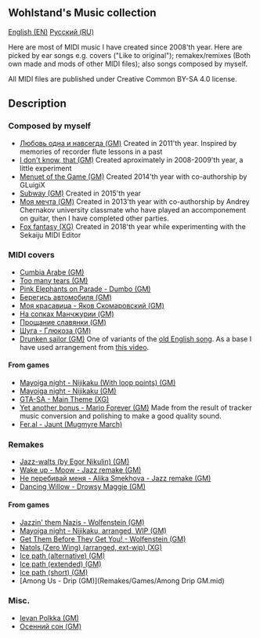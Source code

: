 ## Wohlstand's Music collection

[English (EN)](README.md) [Русский (RU)](README.RU.md)

Here are most of MIDI music I have created since 2008'th year. Here are picked
by ear songs e.g. covers ("Like to original"); remakex/remixes (Both own made and mods
of other MIDI files); also songs composed by myself.

All MIDI files are published under Creative Common BY-SA 4.0 license.

## Description

### Composed by myself
* [Любовь одна и навсегда (GM)](Composed/Lubov%27%20odna%20i%20navsegda%20GM.mid)
    Created in 2011'th year. Inspired by memories of recorder flute lessons in a past
* [I don't know, that (GM)](Composed/I%20do%20not%20know%2C%20that%20GM.mid)
    Created aproximately in 2008-2009'th year, a little experiment
* [Menuet of the Game (GM)](Composed/Menuet%20of%20the%20Game%20%28co-authership%20by%20GLuigiX%20and%20Wohlstand%29%20GM.mid)
    Created  2014'th year with co-authorship by GLuigiX
* [Subway (GM)](Composed/Subway%20GM.mid)
    Created in 2015'th year
* [Моя мечта (GM)](Composed/Moya%20Mechta%20GM.mid)
    Created in 2013'th year with co-authorship by Andrey Chernakov university classmate
    who have played an accomponement on guitar, then I have completed other parties.
* [Fox fantasy (XG)](Composed/Lis%27ya%20Fantasia%20%28Fox%20fantasy%29%20XG.mid)
    Created in 2018'th year while experimenting with the Sekaiju MIDI Editor

### MIDI covers
* [Cumbia Arabe (GM)](Replicas/Cumbia%20Arabe%20GM.mid)
* [Too many tears (GM)](Replicas/Too%20many%20tears%20GM.mid)
* [Pink Elephants on Parade - Dumbo (GM)](Replicas/Pink%20Elephants%20on%20Parade%20-%20Dumbo%20GM.mid)
* [Берегись автомобиля (GM)](Replicas/Beregis%20Automobil%27a%20GM.mid)
* [Моя красавица - Яков Скомаровский (GM)](Replicas/Moya%20Krasavitsa%20-%20Yakov%20Skomorovskiy%20GM.mid)
* [На сопках Манчжурии (GM)](Replicas/Na%20sopkah%20Manchzhurii%20GM.mid)
* [Прощание славянки (GM)](Replicas/Proschanie%20slav%27anki%20GM.mid)
* [Шуга - Глюкоза (GM)](Replicas/Shuga%20-%20Glukoza%20GM.mid)
* [Drunken sailor (GM)](Replicas/Drunken%20Sailor%20GM.mid)
    One of variants of the [old English song](https://en.wikipedia.org/wiki/Drunken_Sailor). As a base I have used arrangement from [this video](https://www.youtube.com/watch?v=FOwXlANwerI).
#### From games
* [Mayoiga night - Nijikaku (With loop points) (GM)](Replicas/Games/Mayoiga%20night%20-%20Nijikaku%20GM%20%28with%20loop%20points%29%20GM.mid)
* [Mayoiga night - Nijikaku (GM)](Replicas/Games/Mayoiga%20night%20-%20Nijikaku%20GM.mid)
* [GTA-SA - Main Theme (XG)](Replicas/Games/GTA-SA%20-%20Main%20Theme%20XG.mid)
* [Yet another bonus - Mario Forever (GM)](Replicas/Games/Yet%20another%20bonus%20-%20Mario%20Forever%20GM.mid)
    Made from the result of tracker music conversion and polishing to make a good quality sound.
* [Fer.al - Jaunt (Mugmyre March)](Replicas/Games/Fer.al%20-%20Jaunt%20%28Mugmyre%20March%29%20-%20GM.mid)

### Remakes
* [Jazz-walts (by Egor Nikulin) (GM)](Remakes/Jazz-walts%20%28by%20Egor%20Nikulin%29.mid)
* [Wake up - Moow - Jazz remake (GM)](Remakes/Wake%20up%20-%20Moow%20-%20Jazz%20Remake%20GM.mid)
* [Не перебивай меня - Alika Smekhova - Jazz remake (GM)](Remakes/Ne%20perebivay%20men%27a%20-%20Alika_Smekhova%20-%20Jazz%20Remake%20GM.mid)
* [Dancing Willow - Drowsy Maggie (GM)](Remakes/Dancing%20Willow%20-%20Drowsy%20Maggie%20GM.mid)
#### From games
* [Jazzin' them Nazis - Wolfenstein (GM)](Remakes/Games/Jazzin%27%20them%20Nazis%20-%20Wolfenstein%20GM.mid)
* [Mayoiga night - Nijikaku, arranged, WIP (GM)](Remakes/Games/Mayoiga%20night%20-%20Nijikaku%2C%20arranged%2C%20WIP%20-%20GM.mid)
* [Get Them Before They Get You! - Wolfenstein (GM)](Remakes/Games/Get%20Them%20Before%20They%20Get%20You%21%20-%20Wolfenstein%20GM.mid)
* [Natols (Zero Wing) (arranged, ext-wip) (XG)](Remakes/Games/Natols%20%28Zero%20Wing%29%20%28arranged%2C%20ext-wip%29%20XG.mid)
* [Ice path (alternative) (GM)](Remakes/Games/Ice%20path%20%28alternative%29%20GM.mid)
* [Ice path (extended) (GM)](Remakes/Games/Ice%20path%20%28extended%29%20GM.mid)
* [Ice path (short) (GM)](Remakes/Games/Ice%20path%20%28short%29%20GM.mid)
* [Among Us - Drip (GM)](Remakes/Games/Among Drip GM.mid)

### Misc.
* [Ievan Polkka (GM)](Misc/Ievan%20polkka%20GM.mid)
* [Осенний сон (GM)](Misc/Osenniy%20Son%20GM.mid)
